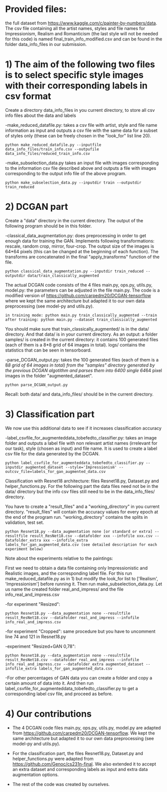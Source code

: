 
# Provided files: 

the full dataset from https://www.kaggle.com/c/painter-by-numbers/data. The csv file containing all the artist names, styles and file names for Impressionism, Realism and Romanticism (the last style will not be needed for this code) is named final_train_info_modified.csv and can be found in the folder data_info_files in our submission.


# 1) The aim of the following two files is to select specific style images with their corresponding labels in csv format

Create a directory data_info_files in you current directory, to store all csv info files about the data and labels

-make_reduced_datafile.py: takes a csv file with artist, style and file name information as input and outputs a csv file with the same data for a subset of styles only (these can be freely chosen in the "look_for" list line 20).

```
python make_reduced_datafile.py --inputfile data_info_files/train_info.csv --outpufile data_info_files/reduced_train_info.csv
```

-make_subselection_data.py takes an input file with images corresponding to the information csv file described above and outputs a file with images corresponding to the output info file of the above program.

```
python make_subselection_data.py --inputdir train --outputdir train_reduced
```



# 2) DCGAN part

Create a "data" directory in the current directory. The output of the following program should be in this folder.

-classical_data_augmentation.py: does preprocessing in order to get enough data for training the GAN. Implements following transformations: rescale, random crop, mirror, four-crop. The output size of the images is 64*64 pixels (this can be changed at the beginning of each function). The transforms are concatenated in the final "apply_transforms" function of the file.

```
python classical_data_augmentation.py --inputdir train_reduced --outputdir data/train_classically_augmented
```

The actual DCGAN code consists of the 4 files main.py, ops.py, utils.py, model.py:
the parameters can be adjusted in the file main.py. The code is a modified version of https://github.com/carpedm20/DCGAN-tensorflow where we kept the same architecture but adapted it to our own data preprocessing (see model-py and utils.py).

```
in training mode: python main.py train_classically_augmented --train
after training: python main.py --dataset train_classically_augmented
```

You should make sure that train_classically_augmented/ is in the data/ directory. And that data/ is in your current directory.
As an output: a folder samples/ is created in the current directory: it contains 100 generated files (each of them is a 8*8 grid of 64 images in total). logs/ contains the statistics that can be seen in tensorboard.


-parse_DCGAN_output.py: takes the 100 generated files (each of them is a 8*8 grid of 64 images in total) from the "samples" directory generated by the previous DCGAN algotithm and parses them into 6400 single 64*64 pixel images in the folder "augmented_dataset".

```
python parse_DCGAN_output.py
```

Recall: both data/ and data_info_files/ should be in the current directory.




# 3) Classification part 
We now use this additional data to see if it increases classification accuracy

-label_csvfile_for_augmenteddata_tobefedto_classifier.py: takes an image folder and outputs a label file with non relevant artist names (irrelevant for our task), style (chosen as input) and file name. It is used to create a label csv file for the data generated by the DCGAN.

```
python label_csvfile_for_augmenteddata_tobefedto_classifier.py --inputdir augmented_dataset --style='Impressionism' --outcsv_file=labels_for_gan_augmented_data.csv
```

Classification with Resnet18 architecture: files Resnet18.py, Dataset.py and helper_functions.py.
For the following part the data files need not be in the data/ directory but the info csv files still need to be in the data_info_files/ directory.

You have to create a "result_files" and a "working_directory" in you current directory. "result_files" will contain the accuracy values for every epoch at the end of the program run. "working_directory" contains the splits in validation, test set.

```
python Resnet18.py --data_augmentation none [or standard or extra] --resultfile result_ResNet18.csv --datafolder xxx --infofile xxx.csv --datafolder_extra xxx --infofile_extra labels_for_gan_augmented_data.csv (see detailed description for each experiment below)
```


Note about the experiments relative to the paintings:  

First we need to obtain a data file containing only Impressionistic and Realistic images, and the corresponding label file. For this run make_reduced_datafile.py as in 1) but modify the look_for list to ['Realism', 'Impressionism'] before running it. Then run make_subselection_data.py. Let us name the created folder real_and_impress/ and the file info_real_and_impress.csv

-for experiment "Resized": 
```
python Resnet18.py --data_augmentation none --resultfile result_ResNet18.csv --datafolder real_and_impress --infofile info_real_and_impress.csv
```

-for experiment "Cropped": same procedure but you have to uncomment line 74 and 121 in Resnet18.py

-experiment "Resized+GAN 0,78":  
```
python Resnet18.py --data_augmentation none --resultfile result_ResNet18.csv --datafolder real_and_impress --infofile info_real_and_impress.csv --datafolder_extra augmented_dataset --infofile_extra labels_for_gan_augmented_data.csv
```

-For other percentages of GAN data you can create a folder and copy a certain amount of data into it. And then run label_csvfile_for_augmenteddata_tobefedto_classifier.py to get a corresponding label csv file, and proceed as before.


# 4) Our contributions

- The 4 DCGAN code files main.py, ops.py, utils.py, model.py are adapted from https://github.com/carpedm20/DCGAN-tensorflow. We kept the same architecture but adapted it to our own data preprocessing (see model-py and utils.py).

- For the classification part, the files Resnet18.py, Dataset.py and helper_functions.py were adapted from https://github.com/Genoc/cs231n-final. We also extended it to accept an extra dataset and corresponding labels as input and extra data augmentation options.

- The rest of the code was created by ourselves.


























